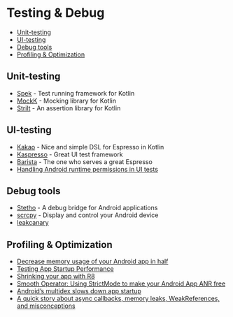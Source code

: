 # Testing & Debug
- [Unit-testing](#unit-testing)
- [UI-testing](#ui-testing)
- [Debug tools](#debug-tools)
- [Profiling & Optimization](#profiling--optimization)

## Unit-testing

- [Spek](https://www.spekframework.org/setup-android/) - Test running framework for Kotlin
- [MockK](https://mockk.io/) - Mocking library for Kotlin
- [Strilt](https://strikt.io/) - An assertion library for Kotlin

## UI-testing

- [Kakao](https://github.com/agoda-com/Kakao) - Nice and simple DSL for Espresso in Kotlin
- [Kaspresso](https://github.com/KasperskyLab/Kaspresso) - Great UI test framework
- [Barista](https://github.com/AdevintaSpain/Barista) - The one who serves a great Espresso
- [Handling Android runtime permissions in UI tests](https://medium.com/exploring-android/handling-android-runtime-permissions-in-ui-tests-981f9dc11a4e#.6rh2b1ipe)

## Debug tools

- [Stetho](https://github.com/facebookarchive/stetho) - A debug bridge for Android applications
- [scrcpy](https://github.com/Genymobile/scrcpy) - Display and control your Android device
- [leakcanary](https://github.com/square/leakcanary)

## Profiling & Optimization

- [Decrease memory usage of your Android app in half](https://proandroiddev.com/decrease-memory-usage-of-your-android-app-in-half-a65524d7380b)
- [Testing App Startup Performance](https://medium.com/androiddevelopers/testing-app-startup-performance-36169c27ee55)
- [Shrinking your app with R8](https://medium.com/androiddevelopers/shrinking-your-app-with-r8-909efac25de4)
- [Smooth Operator: Using StrictMode to make your Android App ANR free](https://riggaroo.dev/smooth-operator-using-strictmode-to-make-your-android-app-anr-free/)
- [Android’s multidex slows down app startup](https://medium.com/groupon-eng/android-s-multidex-slows-down-app-startup-d9f10b46770f#.jqwaiogk5)
- [A quick story about async callbacks, memory leaks, WeakReferences, and misconceptions](https://proandroiddev.com/a-quick-story-about-async-callbacks-memory-leaks-weakreferences-and-misconceptions-78003b3d6b26)
